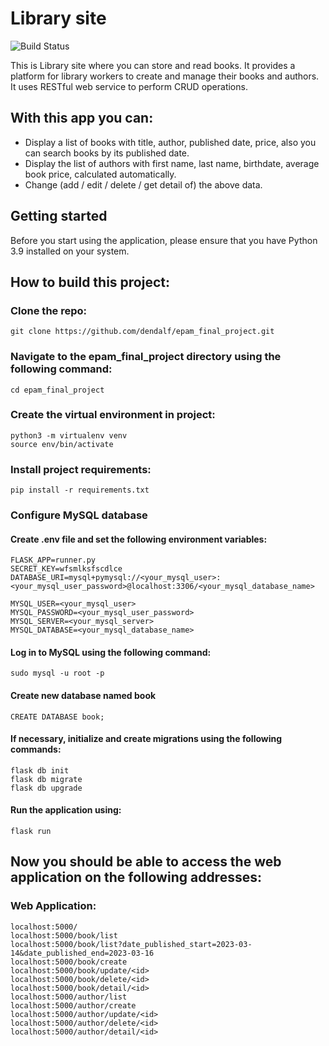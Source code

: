 # Library site

![Build Status](https://app.travis-ci.com/dendalf/epam_final_project.svg?branch=main)

This is Library site where you can store and read books. It provides a platform for library workers to create and manage their books and authors. It uses RESTful web service to perform CRUD operations.

## With this app you can:

- Display a list of books with title, author, published date, price, also you can search books by its published date.
- Display the list of authors with first name, last name, birthdate, average book price, calculated automatically.
- Change (add / edit / delete / get detail of) the above data.

## Getting started

Before you start using the application, please ensure that you have Python 3.9 installed on your system.

## How to build this project:

### Clone the repo:

```
git clone https://github.com/dendalf/epam_final_project.git
```

### Navigate to the epam_final_project directory using the following command:

```
cd epam_final_project
```

### Create the virtual environment in project:

```
python3 -m virtualenv venv
source env/bin/activate
```

### Install project requirements:

```
pip install -r requirements.txt
```

### Configure MySQL database

#### Create .env file and set the following environment variables:

```
FLASK_APP=runner.py
SECRET_KEY=wfsmlksfscdlce
DATABASE_URI=mysql+pymysql://<your_mysql_user>:<your_mysql_user_password>@localhost:3306/<your_mysql_database_name>

MYSQL_USER=<your_mysql_user>
MYSQL_PASSWORD=<your_mysql_user_password>
MYSQL_SERVER=<your_mysql_server>
MYSQL_DATABASE=<your_mysql_database_name>
```

#### Log in to MySQL using the following command:

```
sudo mysql -u root -p
```

#### Create new database named book

```
CREATE DATABASE book;
```

#### If necessary, initialize and create migrations using the following commands:

```
flask db init
flask db migrate
flask db upgrade
```

#### Run the application using:

```
flask run
```

## Now you should be able to access the web application on the following addresses:

### Web Application:

```
localhost:5000/
localhost:5000/book/list
localhost:5000/book/list?date_published_start=2023-03-14&date_published_end=2023-03-16
localhost:5000/book/create
localhost:5000/book/update/<id>
localhost:5000/book/delete/<id>
localhost:5000/book/detail/<id>
localhost:5000/author/list
localhost:5000/author/create
localhost:5000/author/update/<id>
localhost:5000/author/delete/<id>
localhost:5000/author/detail/<id>
```
